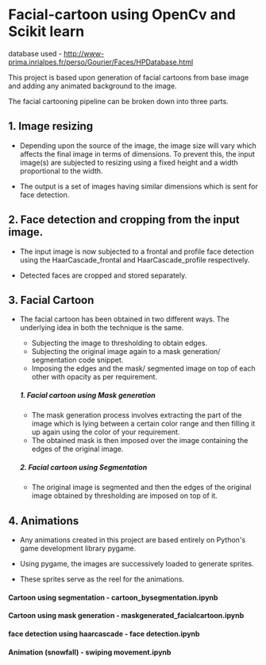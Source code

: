 # Facial-cartoon using OpenCv and Scikit learn


database used - http://www-prima.inrialpes.fr/perso/Gourier/Faces/HPDatabase.html


This project is based upon generation of facial cartoons from base image and adding any animated background to the image.


The facial cartooning pipeline can be broken down into three parts.

## 1. Image resizing

* Depending upon the source of the image, the image size will vary which affects the final image in terms of dimensions. To prevent this, the input image(s) are subjected to resizing using a fixed height and a width proportional to the width.

* The output is a set of images having similar dimensions which is sent for face detection.

## 2. Face detection and cropping from the input image.

* The input image is now subjected to a frontal and profile face detection using the HaarCascade_frontal and HaarCascade_profile respectively.

* Detected faces are cropped and stored separately.

## 3. Facial Cartoon

* The facial cartoon has been obtained in two different ways. The underlying idea in both the technique is the same.
  
  * Subjecting the image to thresholding to obtain edges.
  * Subjecting the original image again to a mask generation/ segmentation code snippet.
  * Imposing the edges and the mask/ segmented image on top of each other with opacity as per requirement.
  
  ##### 1. Facial cartoon using Mask generation
    - The mask generation process involves extracting the part of the image which is lying between a certain color range and then   filling it up again using the color of your requirement.
    - The obtained mask is then imposed over the image containing the edges of the original image.
    
  ##### 2. Facial cartoon using Segmentation
    - The original image is segmented and then the edges of the original image obtained by thresholding are imposed on top of it.
    
## 4. Animations

* Any animations created in this project are based entirely on Python's game development library pygame.

* Using pygame, the images are successively loaded to generate sprites.

* These sprites serve as the reel for the animations.



#### Cartoon using segmentation - cartoon_bysegmentation.ipynb

#### Cartoon using mask generation - maskgenerated_facialcartoon.ipynb

#### face detection using haarcascade - face detection.ipynb

#### Animation (snowfall) - swiping movement.ipynb
